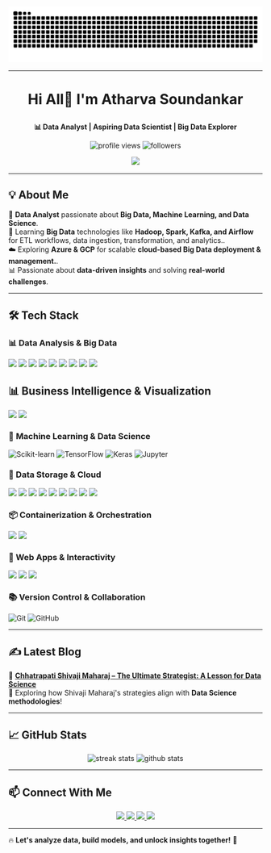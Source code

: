<p align="center">
  <img src="https://raw.githubusercontent.com/Platane/snk/output/github-contribution-grid-snake.svg" alt="snake game" />
</p>

---

# <p align="center">Hi All👋 I'm Atharva Soundankar</p>

<p align="center">
  <strong>📊 Data Analyst | Aspiring Data Scientist | Big Data Explorer</strong>
</p>

<p align="center">
  <img src="https://komarev.com/ghpvc/?username=mercydeez&label=Profile%20Views&color=0e75b6&style=flat" alt="profile views" />
  <img src="https://img.shields.io/github/followers/mercydeez?label=Followers&style=social" alt="followers" />
</p>

<p align="center">
  <img src="https://readme-typing-svg.herokuapp.com?size=26&color=4CAF50&center=true&vCenter=true&width=700&lines=Welcome+to+my+GitHub+profile!;Big+Data+%7C+ML+%7C+Power+BI+%7C+Python+%7C+Gen+AI;Let's+explore+data+and+innovate+together!" />
</p>

---

## 💡 About Me  
💼 **Data Analyst** passionate about **Big Data, Machine Learning, and Data Science**.  
🚀 Learning **Big Data** technologies like **Hadoop, Spark, Kafka, and Airflow** for ETL workflows, data ingestion, transformation, and analytics..  
☁️ Exploring **Azure & GCP** for scalable **cloud-based Big Data deployment & management.**.  
📊 Passionate about **data-driven insights** and solving **real-world challenges**.  

---

## 🛠 Tech Stack  
### 📊 Data Analysis & Big Data  
<img src="https://img.shields.io/badge/Python-3776AB?style=for-the-badge&logo=python&logoColor=white"> <img src="https://img.shields.io/badge/Pandas-150458?style=for-the-badge&logo=pandas&logoColor=white"> <img src="https://img.shields.io/badge/NumPy-013243?style=for-the-badge&logo=numpy&logoColor=white"> <img src="https://img.shields.io/badge/Hadoop-FFCC00?style=for-the-badge&logo=apachehadoop&logoColor=black"> <img src="https://img.shields.io/badge/Apache%20Spark-E25A1C?style=for-the-badge&logo=apachespark&logoColor=white"> <img src="https://img.shields.io/badge/Apache%20Kafka-231F20?style=for-the-badge&logo=apachekafka&logoColor=white"> <img src="https://img.shields.io/badge/Apache%20Hive-FDEE21?style=for-the-badge&logo=apachehive&logoColor=black"> <img src="https://img.shields.io/badge/Apache%20HBase-EE0000?style=for-the-badge&logo=apachehbase&logoColor=white"> <img src="https://img.shields.io/badge/YARN-009639?style=for-the-badge&logo=yarn&logoColor=white"> 

## 📊 **Business Intelligence & Visualization**  
<img src="https://img.shields.io/badge/Power%20BI-FFC107?style=for-the-badge&logo=powerbi&logoColor=black"> <img src="https://img.shields.io/badge/Tableau-005F9E?style=for-the-badge&logo=tableau&logoColor=white">  


### 🧠 **Machine Learning & Data Science**  
![Scikit-learn](https://img.shields.io/badge/Scikit_learn-F7931E?style=for-the-badge&logo=scikit-learn&logoColor=white) ![TensorFlow](https://img.shields.io/badge/TensorFlow-FF6F00?style=for-the-badge&logo=tensorflow&logoColor=white) ![Keras](https://img.shields.io/badge/Keras-D00000?style=for-the-badge&logo=keras&logoColor=white) ![Jupyter](https://img.shields.io/badge/Jupyter-F37626?style=for-the-badge&logo=jupyter&logoColor=white)

### 💾 Data Storage & Cloud  
<img src="https://img.shields.io/badge/Amazon%20S3-569A31?style=for-the-badge&logo=amazons3&logoColor=white"> <img src="https://img.shields.io/badge/SQL-4479A1?style=for-the-badge&logo=sqlite&logoColor=white"> <img src="https://img.shields.io/badge/PostgreSQL-336791?style=for-the-badge&logo=postgresql&logoColor=white"> <img src="https://img.shields.io/badge/Amazon%20Redshift-8C4FFF?style=for-the-badge&logo=amazonredshift&logoColor=white"> <img src="https://img.shields.io/badge/MySQL-4479A1?style=for-the-badge&logo=mysql&logoColor=white"> <img src="https://img.shields.io/badge/MongoDB-47A248?style=for-the-badge&logo=mongodb&logoColor=white"> <img src="https://img.shields.io/badge/Snowflake-00A9E0?style=for-the-badge&logo=snowflake&logoColor=white"> <img src="https://img.shields.io/badge/Azure-0089D6?style=for-the-badge&logo=microsoftazure&logoColor=white"> <img src="https://img.shields.io/badge/Google%20Cloud-4285F4?style=for-the-badge&logo=googlecloud&logoColor=white">  

### 📦 Containerization & Orchestration  
<img src="https://img.shields.io/badge/Apache%20Airflow-017CEE?style=for-the-badge&logo=apacheairflow&logoColor=white"> <img src="https://img.shields.io/badge/Docker-2496ED?style=for-the-badge&logo=docker&logoColor=white">  

### 🚀 Web Apps & Interactivity  
<img src="https://img.shields.io/badge/Streamlit-FF4B4B?style=for-the-badge&logo=streamlit&logoColor=white"> <img src="https://img.shields.io/badge/Flask-000000?style=for-the-badge&logo=flask&logoColor=white"> <img src="https://img.shields.io/badge/Netlify-00C7B7?style=for-the-badge&logo=netlify&logoColor=white">  

### 📚 **Version Control & Collaboration**  
![Git](https://img.shields.io/badge/Git-F05032?style=for-the-badge&logo=git&logoColor=white) ![GitHub](https://img.shields.io/badge/GitHub-181717?style=for-the-badge&logo=github&logoColor=white)


---

## ✍️ Latest Blog  
🚀 **[Chhatrapati Shivaji Maharaj – The Ultimate Strategist: A Lesson for Data Science](https://medium.com/@atharva3895/chhatrapati-shivaji-maharaj-the-ultimate-strategist-a-lesson-for-data-science-5ddcc18d18de)**  
📖 Exploring how Shivaji Maharaj's strategies align with **Data Science methodologies**!  

---

## 📈 GitHub Stats  
<p align="center">
  <img src="https://github-readme-streak-stats.herokuapp.com/?user=mercydeez&theme=tokyonight" alt="streak stats" />
  <img src="https://github-readme-stats.vercel.app/api?username=mercydeez&show_icons=true&theme=tokyonight" alt="github stats" />
</p>

---

## 📫 Connect With Me  

<p align="center">
  <a href="https://www.linkedin.com/in/atharva-soundankar/" target="_blank" rel="noopener noreferrer">
    <img src="https://img.shields.io/badge/-LinkedIn-0A66C2?style=for-the-badge&logo=linkedin&logoColor=white">
  </a>
  <a href="https://x.com/Atharva3895" target="_blank" rel="noopener noreferrer">
    <img src="https://img.shields.io/badge/-Twitter-1D9BF0?style=for-the-badge&logo=twitter&logoColor=white">
  </a>
  <a href="mailto:atharva3895@gmail.com">
    <img src="https://img.shields.io/badge/-Email-EA4335?style=for-the-badge&logo=gmail&logoColor=white">
  </a>
  <a href="https://asoundankar.netlify.app/" target="_blank" rel="noopener noreferrer">
    <img src="https://img.shields.io/badge/-Portfolio-00C7B7?style=for-the-badge&logo=netlify&logoColor=white">
  </a>
</p>

---

🔥 **Let's analyze data, build models, and unlock insights together!** 🚀
